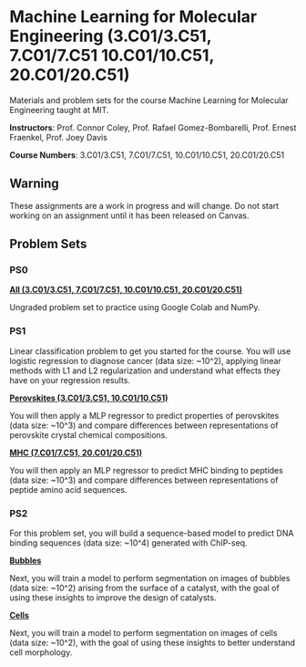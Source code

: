 # Machine Learning for Molecular Engineering (3.C01/3.C51, 7.C01/7.C51 10.C01/10.C51, 20.C01/20.C51)

Materials and problem sets for the course Machine Learning for Molecular Engineering taught at MIT.

**Instructors**: Prof. Connor Coley, Prof. Rafael Gomez-Bombarelli, Prof. Ernest Fraenkel, Prof. Joey Davis

**Course Numbers**: 3.C01/3.C51, 7.C01/7.C51, 10.C01/10.C51, 20.C01/20.C51

## Warning

These assignments are a work in progress and will change. Do not start working on an assignment until it has been released on Canvas.


## Problem Sets

### PS0

[**All  (3.C01/3.C51, 7.C01/7.C51, 10.C01/10.C51, 20.C01/20.C51)**](https://github.com/coleygroup/ML4MolEng/blob/main/psets/ps0/)

Ungraded problem set to practice using Google Colab and NumPy.


### PS1

Linear classification problem to get you started for the course. You will use logistic regression to diagnose cancer (data size: ~10^2), applying linear methods with L1 and L2 regularization and understand what effects they have on your regression results. 

[**Perovskites  (3.C01/3.C51, 10.C01/10.C51)**](github.com/coleygroup/ML4MolEng/blob/main/psets/ps1-nonbio/)

You will then apply a MLP regressor to predict properties of perovskites (data size: ~10^3) and compare differences between representations of perovskite crystal chemical compositions.


[**MHC  (7.C01/7.C51, 20.C01/20.C51)**](github.com/coleygroup/ML4MolEng/blob/main/psets/ps1-bio/)

You will then apply an MLP regressor to predict MHC binding to peptides (data size: ~10^3) and compare differences between representations of peptide amino acid sequences.


### PS2

For this problem set, you will build a sequence-based model to predict DNA binding sequences (data size: ~10^4) generated with ChIP-seq.

[**Bubbles**](github.com/coleygroup/ML4MolEng/blob/main/psets/ps2-nonbio/)

Next, you will train a model to perform segmentation on images of bubbles (data size: ~10^2) arising from the surface of a catalyst, with the goal of using these insights to improve the design of catalysts.


[**Cells**](github.com/coleygroup/ML4MolEng/blob/main/psets/ps2-bio/)

Next, you will train a model to perform segmentation on images of cells (data size: ~10^2), with the goal of using these insights to better understand cell morphology.

<!---
[**PS3**](https://github.com/coleygroup/ML4MolEng/blob/main/psets/ps3/)

Data size: ~10^4

This problem set has two parts: 1) In the first part, you will use PyTorch to train a LSTM-based classifier to classify DNA binding sites. 2) In the second part, you will try to reduce a high-dimensional dataset into lower dimensions with PCA and t-SNE. You will try to find out if the obtained low-dimensional embedding is meaningful. 

This problem set is an application of computer vision to molecular engineering. You will use a deep learning model to classify steel surface defects and perform image segmentation to identify cell nuclei.

[**PS4**](https://github.com/coleygroup/ML4MolEng/blob/main/psets/ps4/)

Data size: ~10^6

This problem set will be more meaty than the previous ones. You will implement your own Graph Neural Nets to predict molecular properties and train a Variational Auto-Encoder to generate new molecules from a learned hidden continuous representation.

[**PS5**](https://github.com/coleygroup/ML4MolEng/blob/main/psets/ps5/)

Data size: ~10^3

This problem set is an application of ML to predicting Solvation Free Energies and participating in a private kaggle dataset challenge.

[**PS6 (SFE)**](https://github.com/coleygroup/ML4MolEng/blob/main/psets/ps6-sfe/)

Data size: ~10^3

You will complete a short clustering exercise and participate in a ML competition to predict drug screen.

[**PS6 (Drug Screen)**](https://github.com/coleygroup/ML4MolEng/blob/master/psets/ps6-drug-screen/)

Data size: ~10^3

You will participate in a ML competition to predict solvation free energies of solute/solvent pairs.
--->
